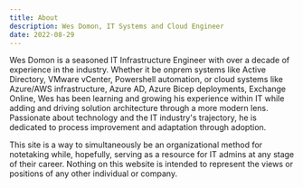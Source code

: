 ```yaml
---
title: About
description: Wes Domon, IT Systems and Cloud Engineer
date: 2022-08-29
---
```


Wes Domon is a seasoned IT Infrastructure Engineer with over a decade of experience in the industry. Whether it be onprem systems like Active Directory, VMware vCenter, Powershell automation, or cloud systems like Azure/AWS infrastructure, Azure AD, Azure Bicep deployments, Exchange Online, Wes has been learning and growing his experience within IT while adding and driving solution architecture through a more modern lens. Passionate about technology and the IT industry's trajectory, he is dedicated to process improvement and adaptation through adoption.

This site is a way to simultaneously be an organizational method for notetaking while, hopefully, serving as a resource for IT admins at any stage of their career. Nothing on this website is intended to represent the views or positions of any other individual or company.